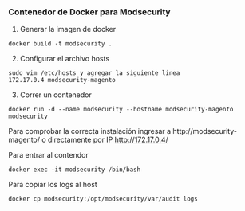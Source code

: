 ### Contenedor de Docker para Modsecurity

1) Generar la imagen de docker
````
docker build -t modsecurity .
````

2) Configurar el archivo hosts
````
sudo vim /etc/hosts y agregar la siguiente linea
172.17.0.4 modsecurity-magento
````

3) Correr un contenedor
````
docker run -d --name modsecurity --hostname modsecurity-magento modsecurity
````

Para comprobar la correcta instalación ingresar a http://modsecurity-magento/
o directamente por IP http://172.17.0.4/

Para entrar al contendor
````
docker exec -it modsecurity /bin/bash
````

Para copiar los logs al host
````
docker cp modsecurity:/opt/modsecurity/var/audit logs
````
